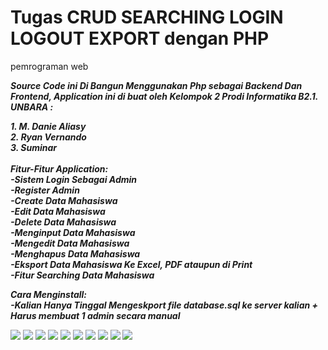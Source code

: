 
# Tugas CRUD SEARCHING LOGIN LOGOUT EXPORT dengan PHP
 pemrograman web

<p><b><i>Source Code ini Di Bangun Menggunakan Php sebagai Backend Dan Frontend, Application ini di buat oleh Kelompok 2 Prodi Informatika B2.1. UNBARA :</i></b><br></p>
<b><i>1. M. Danie Aliasy</i></b><br>
<b><i>2. Ryan Vernando</i></b><br>
<b><i>3. Suminar</i></b><br>
<br>
<b><i>Fitur-Fitur Application:</i></b><br>
<b><i>-Sistem Login Sebagai Admin</i></b><br>
<b><i>-Register Admin</i></b><br>
<b><i>-Create Data Mahasiswa</i></b><br>
<b><i>-Edit Data Mahasiswa</i></b><br>
<b><i>-Delete Data Mahasiswa</i></b><br>
<b><i>-Menginput Data Mahasiswa</i></b><br>
<b><i>-Mengedit Data Mahasiswa</i></b><br>
<b><i>-Menghapus Data Mahasiswa</i></b><br>
<b><i>-Eksport Data Mahasiswa Ke Excel, PDF ataupun di Print</i></b><br>
<b><i>-Fitur Searching Data Mahasiswa</i></b><br>


<b><i>Cara Menginstall:</i></b><br>
<b><i>-Kalian Hanya Tinggal Mengeskport file database.sql ke server kalian + Harus membuat 1 admin secara manual</i></b><br>

<img src="https://user-images.githubusercontent.com/99938462/163424171-fc41d7c2-a702-4786-998d-2f34e3dc3823.png">
<img src="https://user-images.githubusercontent.com/99938462/163424168-2f7ffa52-3b30-4834-8679-4ca8b8b89fc0.png">
<img src="https://user-images.githubusercontent.com/99938462/163424163-d310775f-12e7-4e7a-a848-332e3f1ef29e.png">
<img src="https://user-images.githubusercontent.com/99938462/163424159-5aae460e-2dcb-44c5-8967-8df3276eec9e.png">
<img src="https://user-images.githubusercontent.com/99938462/163424156-f3d524db-1d5c-4a72-a998-0fb91406695c.png">
<img src="https://user-images.githubusercontent.com/99938462/163424153-ab236605-f407-44fe-bf21-b463b87e9b43.png">
<img src="https://user-images.githubusercontent.com/99938462/163424145-1edbbb4b-1618-4e53-a709-6ce904a99fb3.png">
<img src="https://user-images.githubusercontent.com/99938462/164585574-736cc095-a0d8-4fff-b211-ffd92695d68c.png">
<img src="https://user-images.githubusercontent.com/99938462/164585576-3b8f4ba5-5d49-41d3-9dc5-da928f6099c2.png">
<img src="https://user-images.githubusercontent.com/99938462/164585586-e9775cc6-3969-42e1-bf33-feea808cb752.png">
